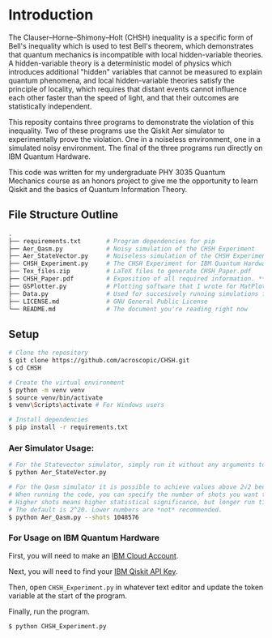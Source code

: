 # Introduction

The Clauser–Horne–Shimony–Holt (CHSH) inequality is a specific form of Bell's inequality which is used to test Bell's theorem, which demonstrates that quantum mechanics is incompatible with local hidden-variable theories. A hidden-variable theory is a deterministic model of physics which introduces additional "hidden" variables that cannot be measured to explain quantum phenomena, and local hidden-variable theories satisfy the principle of locality, which requires that distant events cannot influence each other faster than the speed of light, and that their outcomes are statistically independent.

This reposity contains three programs to demonstrate the violation of this inequality. Two of these programs use the Qiskit Aer simulator to experimentally prove the violation. One in a noiseless environment, one in a simulated noisy environment. The final of the three programs run directly on IBM Quantum Hardware.

This code was written for my undergraduate PHY 3035 Quantum Mechanics course as an honors project to give me the opportunity to learn Qiskit and the basics of Quantum Information Theory.

## File Structure Outline
```bash
.
├── requirements.txt       # Program dependencies for pip
├── Aer_Qasm.py            # Noisy simulation of the CHSH Experiment
├── Aer_StateVector.py     # Noiseless simulation of the CHSH Experiment
├── CHSH_Experiment.py     # The CHSH Experiment for IBM Quantum Hardware
├── Tex_files.zip          # LaTeX files to generate CHSH_Paper.pdf  
├── CHSH_Paper.pdf         # Exposition of all required information. **READ ME**
├── GSPlotter.py           # Plotting software that I wrote for MatPlotLib
├── Data.py                # Used for succesively running simulations for plot generation
├── LICENSE.md             # GNU General Public License
└── README.md              # The document you're reading right now
```

## Setup
```bash
# Clone the repository
$ git clone https://github.com/acroscopic/CHSH.git
$ cd CHSH

# Create the virtual environment
$ python -m venv venv
$ source venv/bin/activate
$ venv\Scripts\activate # For Windows users

# Install dependencies
$ pip install -r requirements.txt
```

### Aer Simulator Usage:
```bash
# For the Statevector simulator, simply run it without any arguments to see the static results
$ python Aer_StateVector.py

# For the Qasm simulator it is possible to achieve values above 2√2 because of the inherent noise
# When running the code, you can specify the number of shots you want to pass
# Higher shots means higher statistical significance, but longer run times
# The default is 2^20. Lower numbers are *not* recommended.
$ python Aer_Qasm.py --shots 1048576 
```

### For Usage on IBM Quantum Hardware

First, you will need to make an [IBM Cloud Account](https://quantum.cloud.ibm.com/registration).

Next, you will need to find your [IBM Qiskit API Key](https://quantum.cloud.ibm.com/).

Then, open `CHSH_Experiment.py` in whatever text editor and update the token variable at the start of the program.

Finally, run the program.

```bash
$ python CHSH_Experiment.py
```
